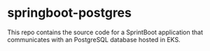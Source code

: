 # springboot-postgres
This repo contains the source code for a SprintBoot application that communicates with an PostgreSQL database hosted in EKS.